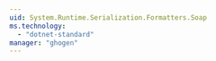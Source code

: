 ```yaml
---
uid: System.Runtime.Serialization.Formatters.Soap
ms.technology: 
  - "dotnet-standard"
manager: "ghogen"
---
```

